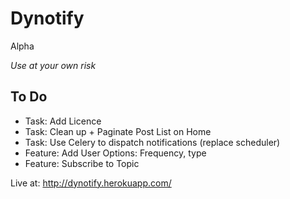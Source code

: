 # Dynotify
Alpha

*Use at your own risk*


## To Do
* Task: Add Licence
* Task: Clean up + Paginate Post List on Home
* Task: Use Celery to dispatch notifications (replace scheduler)
* Feature: Add User Options: Frequency, type
* Feature: Subscribe to Topic

Live at:
http://dynotify.herokuapp.com/
